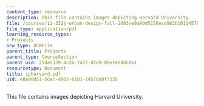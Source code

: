 ```yaml
---
content_type: resource
description: This file contains images depicting Harvard University.
file: /courses/11-332j-urban-design-fall-2003/e8a90d5156ecd983b10114578d0f7335_ipharvard.pdf
file_type: application/pdf
learning_resource_types:
- Projects
ocw_type: OCWFile
parent_title: Projects
parent_type: CourseSection
parent_uid: 25da5339-4c2b-7427-d2d9-80efed8dc8a1
resourcetype: Document
title: ipharvard.pdf
uid: e8a90d51-56ec-d983-b101-14578d0f7335
---
```

This file contains images depicting Harvard University.